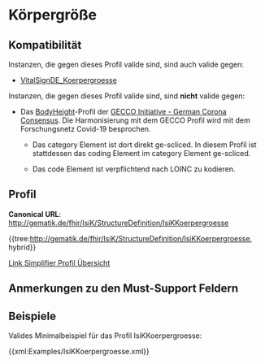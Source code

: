 # Körpergröße

## Kompatibilität

Instanzen, die gegen dieses Profil valide sind, sind auch valide gegen:

* [VitalSignDE_Koerpergroesse](http://fhir.de/StructureDefinition/observation-de-vitalsign-koerpergroesse)

Instanzen, die gegen dieses Profil valide sind, sind **nicht** valide gegen:

* Das [BodyHeight](https://www.netzwerk-universitaetsmedizin.de/fhir/StructureDefinition/body-height)-Profil der [GECCO Initiative - German Corona Consensus](https://simplifier.net/forschungsnetzcovid-19). Die Harmonisierung mit dem GECCO Profil wird mit dem Forschungsnetz Covid-19 besprochen.

  * Das category Element ist dort direkt ge-scliced. In diesem Profil ist stattdessen das coding Element im category Element ge-scliced.

  * Das code Element ist verpflichtend nach LOINC zu kodieren.

## Profil

**Canonical URL**: http://gematik.de/fhir/IsiK/StructureDefinition/IsiKKoerpergroesse

{{tree:http://gematik.de/fhir/IsiK/StructureDefinition/IsiKKoerpergroesse, hybrid}}

[Link Simplifier Profil Übersicht](http://gematik.de/fhir/IsiK/StructureDefinition/IsiKKoerpergroesse)

## Anmerkungen zu den Must-Support Feldern

## Beispiele

Valides Minimalbeispiel für das Profil IsiKKoerpergroesse:

{{xml:Examples/IsiKKoerpergroesse.xml}}
